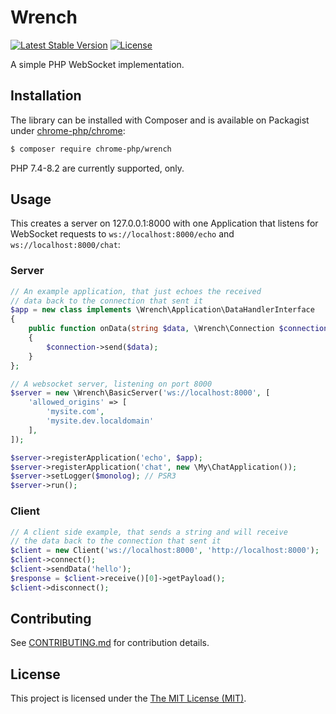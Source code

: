 # Wrench

[![Latest Stable Version](https://poser.pugx.org/chrome-php/wrench/version)](https://packagist.org/packages/chrome-php/wrench)
[![License](https://poser.pugx.org/chrome-php/wrench/license)](https://packagist.org/packages/chrome-php/wrench)

A simple PHP WebSocket implementation.


## Installation

The library can be installed with Composer and is available on Packagist under
[chrome-php/chrome](https://packagist.org/packages/chrome-php/wrench):

```bash
$ composer require chrome-php/wrench
```

PHP 7.4-8.2 are currently supported, only.


## Usage

This creates a server on 127.0.0.1:8000 with one Application that listens for
WebSocket requests to `ws://localhost:8000/echo` and `ws://localhost:8000/chat`:

### Server

```php
// An example application, that just echoes the received
// data back to the connection that sent it
$app = new class implements \Wrench\Application\DataHandlerInterface
{
    public function onData(string $data, \Wrench\Connection $connection): void
    {
        $connection->send($data);
    }
};

// A websocket server, listening on port 8000
$server = new \Wrench\BasicServer('ws://localhost:8000', [
    'allowed_origins' => [
        'mysite.com',
        'mysite.dev.localdomain'
    ],
]);

$server->registerApplication('echo', $app);
$server->registerApplication('chat', new \My\ChatApplication());
$server->setLogger($monolog); // PSR3
$server->run();
```

### Client

```php
// A client side example, that sends a string and will receive
// the data back to the connection that sent it
$client = new Client('ws://localhost:8000', 'http://localhost:8000');
$client->connect();
$client->sendData('hello');
$response = $client->receive()[0]->getPayload();
$client->disconnect();
```


## Contributing

See [CONTRIBUTING.md](.github/CONTRIBUTING.md) for contribution details.


## License

This project is licensed under the [The MIT License (MIT)](LICENSE).

